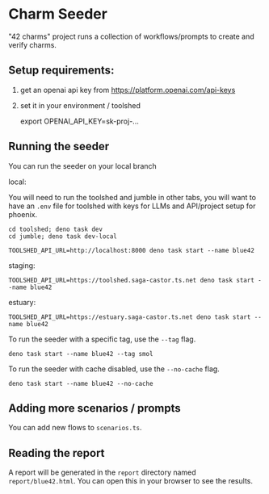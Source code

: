 # Charm Seeder

"42 charms" project runs a collection of workflows/prompts to create and verify
charms.

## Setup requirements:

1. get an openai api key from https://platform.openai.com/api-keys
2. set it in your environment / toolshed

   export OPENAI_API_KEY=sk-proj-...

## Running the seeder

You can run the seeder on your local branch

local:

You will need to run the toolshed and jumble in other tabs, you will want to
have an `.env` file for toolshed with keys for LLMs and API/project setup for
phoenix.

    cd toolshed; deno task dev
    cd jumble; deno task dev-local

    TOOLSHED_API_URL=http://localhost:8000 deno task start --name blue42

staging:

    TOOLSHED_API_URL=https://toolshed.saga-castor.ts.net deno task start --name blue42

estuary:

    TOOLSHED_API_URL=https://estuary.saga-castor.ts.net deno task start --name blue42

To run the seeder with a specific tag, use the `--tag` flag.

    deno task start --name blue42 --tag smol

To run the seeder with cache disabled, use the `--no-cache` flag.

    deno task start --name blue42 --no-cache

## Adding more scenarios / prompts

You can add new flows to `scenarios.ts`.

## Reading the report

A report will be generated in the `report` directory named `report/blue42.html`.
You can open this in your browser to see the results.
